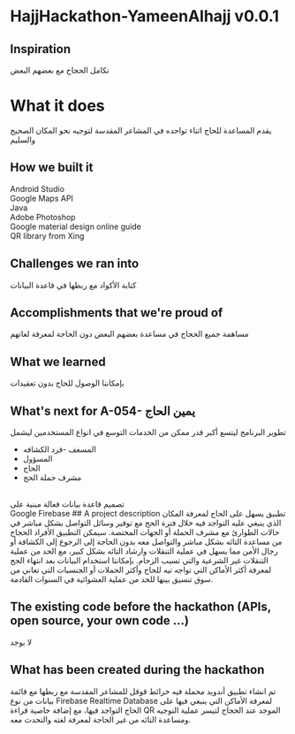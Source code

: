 
# HajjHackathon-YameenAlhajj v0.0.1

## Inspiration
تكامل الحجاج مع بعضهم البعض
#	What it does
يقدم المساعدة للحاج اثناء تواجده في المشاعر المقدسة لتوجيه نحو المكان الصحيح والسليم
## How we built it
Android Studio<br>
Google Maps API<br>
Java<br>
Adobe Photoshop<br>
Google material design online guide <br>
QR library from Xing <br>
##	Challenges we ran into
كتابة الأكواد مع ربطها في قاعدة البيانات
## Accomplishments that we're proud of
مساهمة جميع الحجاج في مساعدة بعضهم البعض دون الحاجة لمعرفة لغاتهم
## What we learned
بإمكاننا الوصول للحاج بدون تعقيدات
## What's next for A-054- يمين الحاج
تطوير البرنامج ليتسع أكبر قدر ممكن من الخدمات
التوسع في انواع المستخدمين ليشمل
<ul>
  <li>المسعف -فرد الكشافه</li>
  <li>المسؤول</li>
  <li>الحاج</li>
  <li>مشرف حملة الحج</li>
</ul>
<br>
تصميم قاعدة بيانات فعالة مبنية على <br>Google Firebase
## A project description
تطبيق يسهل على الحاج لمعرفة المكان الذي ينبغي عليه التواجد فيه خلال فترة الحج مع توفير وسائل التواصل بشكل مباشر في حالات الطوارئ مع مشرف الحملة أو الجهات المختصة. سيمكن التطبيق الأفراد الحجاج من مساعدة التائه بشكل مباشر والتواصل معه بدون الحاجة  إلى الرجوع إلى الكشافة أو رجال الأمن مما يسهل في عملية التنقلات وارشاد التائه بشكل كبير، مع الحد من عملية التنقلات غير الشرعية والتي تسبب الزحام. بإمكاننا استخدام البيانات بعد انتهاء الحج لمعرفة أكثر الأماكن التي تواجه تيه للحاج وأكثر الحملات أو الجنسيات التي تعاني من سوق تنسيق بينها للحد من عملية العشوائية في السنوات القادمة.

## The existing code before the hackathon (APIs, open source, your own code ...)
لا يوجد

## What has been created during the hackathon
تم انشاء تطبيق أندويد محملة فيه خرائط قوقل للمشاعر المقدسة مع ربطها مع قائمة بيانات من نوع Firebase Realtime Database لمعرفة الأماكن التي ينبغي فيها على الحاج التواجد فيها، مع إضافة خاصية قراءة QR الموجد عند الحجاج لتيسر عملية التوجيه ومساعدة التائه من غير الحاجة لمعرفة لغته والتحدث معه. 



